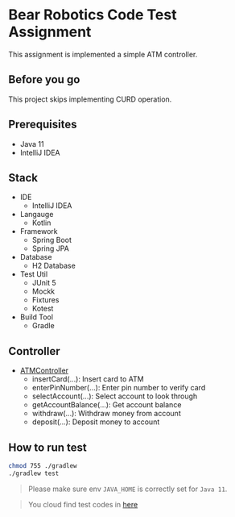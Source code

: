 # Bear Robotics Code Test Assignment

This assignment is implemented a simple ATM controller.

## Before you go
This project skips implementing CURD operation.

## Prerequisites
- Java 11
- IntelliJ IDEA

## Stack
- IDE
  - IntelliJ IDEA
- Langauge
  - Kotlin
- Framework
  - Spring Boot
  - Spring JPA
- Database
  - H2 Database
- Test Util
  - JUnit 5
  - Mockk
  - Fixtures
  - Kotest
- Build Tool
  - Gradle

## Controller
- [ATMController](./src/main/kotlin/io/pemassi/bearroboticsassignment/interface/AtmController.kt)
  - insertCard(...): Insert card to ATM
  - enterPinNumber(...): Enter pin number to verify card
  - selectAccount(...): Select account to look through
  - getAccountBalance(...): Get account balance
  - withdraw(...): Withdraw money from account
  - deposit(...): Deposit money to account

## How to run test
```bash
chmod 755 ./gradlew 
./gradlew test
```
> Please make sure env `JAVA_HOME` is correctly set for `Java 11`.

> You cloud find test codes in [here](./src/test/kotlin/io/pemassi/bearroboticsassignment)

